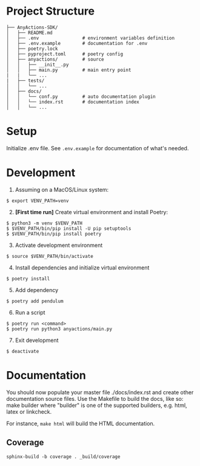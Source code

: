 # Project Structure
```
├── AnyActions-SDK/
│   ├── README.md
│   ├── .env                # environment variables definition
│   ├── .env.example        # documentation for .env
│   ├── poetry.lock
│   ├── pyproject.toml      # poetry config
│   ├── anyactions/         # source
│   │   ├── __init__.py
│   │   ├── main.py         # main entry point
|   |   └── ...
|   ├── tests/
│   │   └── ...
│   ├── docs/
│   │   └── conf.py         # auto documentation plugin
│   │   └── index.rst       # documentation index
│   │   └── ...
```

# Setup
Initialize .env file. See `.env.example` for documentation of what's needed.

# Development
1. Assuming on a MacOS/Linux system:
```
$ export VENV_PATH=venv
```

2. **[First time run]** Create virtual environment and install Poetry:
```
$ python3 -m venv $VENV_PATH
$ $VENV_PATH/bin/pip install -U pip setuptools
$ $VENV_PATH/bin/pip install poetry
```

3. Activate development environment
```
$ source $VENV_PATH/bin/activate
```

4. Install dependencies and initialize virtual environment
```
$ poetry install
```

5. Add dependency
```
$ poetry add pendulum
```

6. Run a script
```
$ poetry run <command>
$ poetry run python3 anyactions/main.py
```

7. Exit development
```
$ deactivate
```

# Documentation
<!-- ```
$ poetry run sphinx-autodoc -o docs/source/api anyactions/
$ poetry run sphinx-build -b html docs/source/api docs/build/api
``` -->

You should now populate your master file ./docs/index.rst and create other documentation source files. Use the Makefile to build the docs, like so:
   make builder
where "builder" is one of the supported builders, e.g. html, latex or linkcheck.

For instance, `make html` will build the HTML documentation.

## Coverage
```
sphinx-build -b coverage . _build/coverage
```
<!-- ```
$ poetry run sphinx-coverage -o docs/source/api anyactions/
$ poetry run sphinx-build -b html docs/source/api docs/build/api   
``` -->